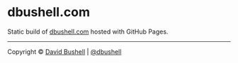# dbushell.com

Static build of [dbushell.com](https://dbushell.com/) hosted with GitHub Pages.

* * *

Copyright © [David Bushell](https://dbushell.com/) | [@dbushell](https://twitter.com/dbushell)
